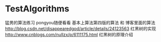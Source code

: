 # TestAlgorithms
猛男的算法练习 pongyou随便看看
基本上算法第四版的算法 和 博客里面的算法
http://blog.csdn.net/disappearedgod/article/details/24123563 红黑树的实现
http://www.cnblogs.com/nullzx/p/6111175.html 红黑树的原理介绍

